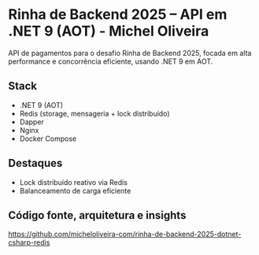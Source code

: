 # Rinha de Backend 2025 – API em .NET 9 (AOT) - Michel Oliveira

API de pagamentos para o desafio Rinha de Backend 2025, focada em alta performance e concorrência eficiente, usando .NET 9 em AOT.

## Stack

- .NET 9 (AOT)  
- Redis (storage, mensageria + lock distribuído)  
- Dapper  
- Nginx  
- Docker Compose

## Destaques

- Lock distribuído reativo via Redis
- Balanceamento de carga eficiente

## Código fonte, arquitetura e insights

https://github.com/micheloliveira-com/rinha-de-backend-2025-dotnet-csharp-redis